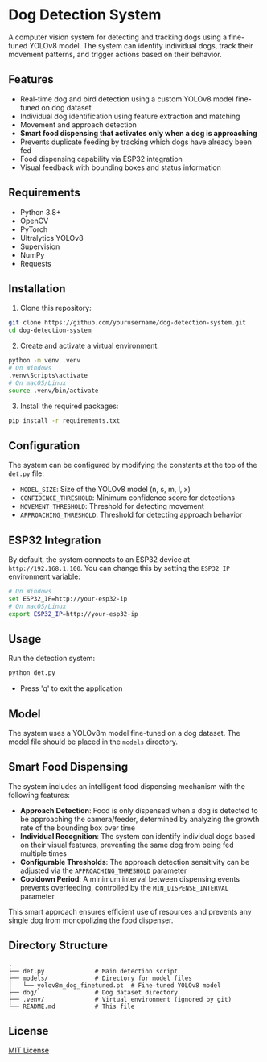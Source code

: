 # Dog Detection System

A computer vision system for detecting and tracking dogs using a fine-tuned YOLOv8 model. The system can identify individual dogs, track their movement patterns, and trigger actions based on their behavior.

## Features

- Real-time dog and bird detection using a custom YOLOv8 model fine-tuned on dog dataset
- Individual dog identification using feature extraction and matching
- Movement and approach detection
- **Smart food dispensing that activates only when a dog is approaching**
- Prevents duplicate feeding by tracking which dogs have already been fed
- Food dispensing capability via ESP32 integration
- Visual feedback with bounding boxes and status information

## Requirements

- Python 3.8+
- OpenCV
- PyTorch
- Ultralytics YOLOv8
- Supervision
- NumPy
- Requests

## Installation

1. Clone this repository:
```bash
git clone https://github.com/yourusername/dog-detection-system.git
cd dog-detection-system
```

2. Create and activate a virtual environment:
```bash
python -m venv .venv
# On Windows
.venv\Scripts\activate
# On macOS/Linux
source .venv/bin/activate
```

3. Install the required packages:
```bash
pip install -r requirements.txt
```

## Configuration

The system can be configured by modifying the constants at the top of the `det.py` file:

- `MODEL_SIZE`: Size of the YOLOv8 model (n, s, m, l, x)
- `CONFIDENCE_THRESHOLD`: Minimum confidence score for detections
- `MOVEMENT_THRESHOLD`: Threshold for detecting movement
- `APPROACHING_THRESHOLD`: Threshold for detecting approach behavior

## ESP32 Integration

By default, the system connects to an ESP32 device at `http://192.168.1.100`. You can change this by setting the `ESP32_IP` environment variable:

```bash
# On Windows
set ESP32_IP=http://your-esp32-ip
# On macOS/Linux
export ESP32_IP=http://your-esp32-ip
```

## Usage

Run the detection system:

```bash
python det.py
```

- Press 'q' to exit the application

## Model

The system uses a YOLOv8m model fine-tuned on a dog dataset. The model file should be placed in the `models` directory.

## Smart Food Dispensing

The system includes an intelligent food dispensing mechanism with the following features:

- **Approach Detection**: Food is only dispensed when a dog is detected to be approaching the camera/feeder, determined by analyzing the growth rate of the bounding box over time
- **Individual Recognition**: The system can identify individual dogs based on their visual features, preventing the same dog from being fed multiple times
- **Configurable Thresholds**: The approach detection sensitivity can be adjusted via the `APPROACHING_THRESHOLD` parameter
- **Cooldown Period**: A minimum interval between dispensing events prevents overfeeding, controlled by the `MIN_DISPENSE_INTERVAL` parameter

This smart approach ensures efficient use of resources and prevents any single dog from monopolizing the food dispenser.

## Directory Structure

```
.
├── det.py              # Main detection script
├── models/             # Directory for model files
│   └── yolov8m_dog_finetuned.pt  # Fine-tuned YOLOv8 model
├── dog/                # Dog dataset directory
├── .venv/              # Virtual environment (ignored by git)
└── README.md           # This file
```

## License

[MIT License](LICENSE) 